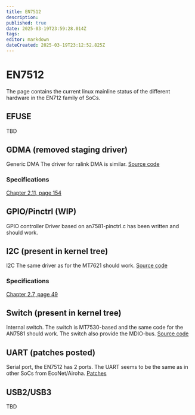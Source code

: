 ```yaml
---
title: EN7512
description: 
published: true
date: 2025-03-19T23:59:28.014Z
tags: 
editor: markdown
dateCreated: 2025-03-19T23:12:52.825Z
---
```


# EN7512
The page contains the current linux mainline status of the different hardware in the EN712 family of SoCs.


## EFUSE
TBD

## GDMA (removed staging driver)
Generic DMA
The driver for ralink DMA is similar.
[Source code](https://web.git.kernel.org/pub/scm/linux/kernel/git/stable/linux.git/tree/drivers/staging/ralink-gdma/ralink-gdma.c?h=v5.4.291)

### Specifications
[Chapter 2.11, page 154](http://gw.stasoft.net/share/nts/datasheets/MT7621_ProgrammingGuide_Preliminary_Platform.pdf) 


## GPIO/Pinctrl (WIP)
GPIO controller
Driver based on an7581-pinctrl.c has been written and should work.


## I2C (present in kernel tree)
I2C
The same driver as for the MT7621 should work.
[Source code](https://web.git.kernel.org/pub/scm/linux/kernel/git/stable/linux.git/tree/drivers/i2c/busses/i2c-mt7621.c?h=v6.13.7)

### Specifications
[Chapter 2.7, page 49](http://gw.stasoft.net/share/nts/datasheets/MT7621_ProgrammingGuide_Preliminary_Platform.pdf) 

## Switch (present in kernel tree)
Internal switch.
The switch is MT7530-based and the same code for the AN7581 should work. The switch also provide the MDIO-bus.
[Source code](https://web.git.kernel.org/pub/scm/linux/kernel/git/stable/linux.git/tree/drivers/net/dsa/mt7530-mmio.c)


## UART (patches posted)
Serial port, the EN7512 has 2 ports.
The UART seems to be the same as in other SoCs from EcoNet/Airoha.
[Patches](https://www.spinics.net/lists/devicetree/msg772090.html)


## USB2/USB3
TBD
